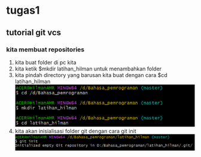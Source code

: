 # tugas1

## tutorial git vcs

### kita membuat repositories

1. kita buat folder di pc kita <br>
2. kita ketik $mkdir latihan_hilman untuk menambahkan folder <br>
3. kita pindah directory yang barusan kita buat dengan cara $cd latihan_hilman <br>
![gambar 1](screenshot/ss1.png) <br>
4. kita akan inisialisasi folder git dengan cara git init <br>
![gambar 2](screenshot/ss2.png) <br>